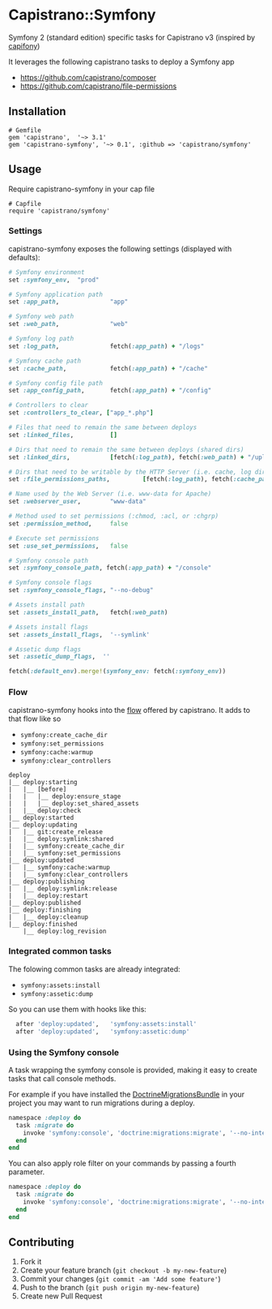 # Capistrano::Symfony

Symfony 2 (standard edition) specific tasks for Capistrano v3
(inspired by [capifony][2])

It leverages the following capistrano tasks to deploy a Symfony app

* https://github.com/capistrano/composer
* https://github.com/capistrano/file-permissions

## Installation

```
# Gemfile
gem 'capistrano',  '~> 3.1'
gem 'capistrano-symfony', '~> 0.1', :github => 'capistrano/symfony'
```

## Usage

Require capistrano-symfony in your cap file

```
# Capfile
require 'capistrano/symfony'
```

### Settings

capistrano-symfony exposes the following settings (displayed with defaults):

```ruby
# Symfony environment
set :symfony_env,  "prod"

# Symfony application path
set :app_path,              "app"

# Symfony web path
set :web_path,              "web"

# Symfony log path
set :log_path,              fetch(:app_path) + "/logs"

# Symfony cache path
set :cache_path,            fetch(:app_path) + "/cache"

# Symfony config file path
set :app_config_path,       fetch(:app_path) + "/config"

# Controllers to clear
set :controllers_to_clear, ["app_*.php"]

# Files that need to remain the same between deploys
set :linked_files,          []

# Dirs that need to remain the same between deploys (shared dirs)
set :linked_dirs,           [fetch(:log_path), fetch(:web_path) + "/uploads"]

# Dirs that need to be writable by the HTTP Server (i.e. cache, log dirs)
set :file_permissions_paths,         [fetch(:log_path), fetch(:cache_path)]

# Name used by the Web Server (i.e. www-data for Apache)
set :webserver_user,        "www-data"

# Method used to set permissions (:chmod, :acl, or :chgrp)
set :permission_method,     false

# Execute set permissions
set :use_set_permissions,   false

# Symfony console path
set :symfony_console_path, fetch(:app_path) + "/console"

# Symfony console flags
set :symfony_console_flags, "--no-debug"

# Assets install path
set :assets_install_path,   fetch(:web_path)

# Assets install flags
set :assets_install_flags,  '--symlink'

# Assetic dump flags
set :assetic_dump_flags,  ''

fetch(:default_env).merge!(symfony_env: fetch(:symfony_env))
```

### Flow

capistrano-symfony hooks into the [flow][1] offered by capistrano. It adds to that flow like so

* ```symfony:create_cache_dir```
* ```symfony:set_permissions```
* ```symfony:cache:warmup```
* ```symfony:clear_controllers```

```
deploy
|__ deploy:starting
|   |__ [before]
|   |   |__ deploy:ensure_stage
|   |   |__ deploy:set_shared_assets
|   |__ deploy:check
|__ deploy:started
|__ deploy:updating
|   |__ git:create_release
|   |__ deploy:symlink:shared
|   |__ symfony:create_cache_dir
|   |__ symfony:set_permissions
|__ deploy:updated
|   |__ symfony:cache:warmup
|   |__ symfony:clear_controllers
|__ deploy:publishing
|   |__ deploy:symlink:release
|   |__ deploy:restart
|__ deploy:published
|__ deploy:finishing
|   |__ deploy:cleanup
|__ deploy:finished
    |__ deploy:log_revision
```

### Integrated common tasks

The folowing common tasks are already integrated:
* ```symfony:assets:install```
* ```symfony:assetic:dump```

So you can use them with hooks like this:
```ruby
  after 'deploy:updated',   'symfony:assets:install'
  after 'deploy:updated',   'symfony:assetic:dump'
```

### Using the Symfony console

A task wrapping the symfony console is provided, making it easy to create tasks
that call console methods.

For example if you have installed the [DoctrineMigrationsBundle][3] in your
project you may want to run migrations during a deploy.

```ruby
namespace :deploy do
  task :migrate do
    invoke 'symfony:console', 'doctrine:migrations:migrate', '--no-interaction'
  end
end
```

You can also apply role filter on your commands by passing a fourth parameter.

```ruby
namespace :deploy do
  task :migrate do
    invoke 'symfony:console', 'doctrine:migrations:migrate', '--no-interaction', 'db'
  end
end
```

[1]: http://capistranorb.com/documentation/getting-started/flow/
[2]: http://capifony.org/
[3]: http://symfony.com/doc/current/bundles/DoctrineMigrationsBundle/index.html

## Contributing

1. Fork it
2. Create your feature branch (`git checkout -b my-new-feature`)
3. Commit your changes (`git commit -am 'Add some feature'`)
4. Push to the branch (`git push origin my-new-feature`)
5. Create new Pull Request
